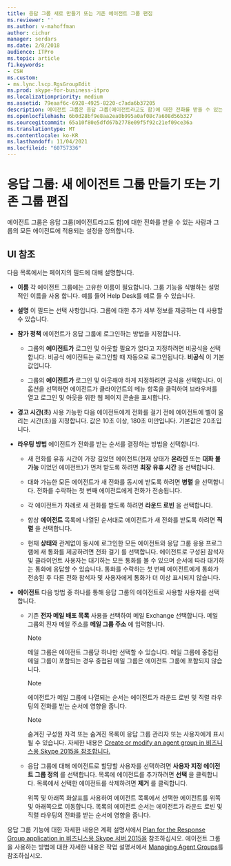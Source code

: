 ```yaml
---
title: 응답 그룹 새로 만들기 또는 기존 에이전트 그룹 편집
ms.reviewer: ''
ms.author: v-mahoffman
author: cichur
manager: serdars
ms.date: 2/8/2018
audience: ITPro
ms.topic: article
f1.keywords:
- CSH
ms.custom:
- ms.lync.lscp.RgsGroupEdit
ms.prod: skype-for-business-itpro
ms.localizationpriority: medium
ms.assetid: 79eaaf6c-6928-4925-8220-c7ada6b37205
description: 에이전트 그룹은 응답 그룹(에이전트라고도 함)에 대한 전화를 받을 수 있는 사람과 그룹의 모든 에이전트에 적용되는 설정을 정의합니다.
ms.openlocfilehash: 6b0d28bf9e8aa2ea0b995a0af08c7a608d56b327
ms.sourcegitcommit: 65a10f80e5dfd67b2778e09f5f92c21ef09ce36a
ms.translationtype: MT
ms.contentlocale: ko-KR
ms.lasthandoff: 11/04/2021
ms.locfileid: "60757336"
---
```

# <a name="response-groups-create-new-or-edit-existing-agent-group"></a>응답 그룹: 새 에이전트 그룹 만들기 또는 기존 그룹 편집

에이전트 그룹은 응답 그룹(에이전트라고도 함)에 대한 전화를 받을 수 있는 사람과 그룹의 모든 에이전트에 적용되는 설정을 정의합니다.

## <a name="ui-reference"></a>UI 참조

다음 목록에서는 페이지의 필드에 대해 설명합니다.

- **이름** 각 에이전트 그룹에는 고유한 이름이 필요합니다. 그룹 기능을 식별하는 설명적인 이름을 사용 합니다. 예를 들어 Help Desk를 예로 들 수 있습니다.

- **설명** 이 필드는 선택 사항입니다. 그룹에 대한 추가 세부 정보를 제공하는 데 사용할 수 있습니다.

- **참가 정책** 에이전트가 응답 그룹에 로그인하는 방법을 지정합니다.

  - 그룹의 **에이전트가** 로그인 및 아웃할 필요가 없다고 지정하려면 비공식을 선택합니다. 비공식 에이전트는 로그인할 때 자동으로 로그인됩니다. **비공식** 이 기본값입니다.

  - 그룹의 **에이전트가** 로그인 및 아웃해야 하게 지정하려면 공식을 선택합니다. 이 옵션을 선택하면 에이전트가 클라이언트의 메뉴 항목을 클릭하여 브라우저를 열고 로그인 및 아웃을 위한 웹 페이지 콘솔을 표시합니다.

- **경고 시간(초)** 사용 가능한 다음 에이전트에게 전화를 걸기 전에 에이전트에 벨이 울리는 시간(초)을 지정합니다. 값은 10초 이상, 180초 미만입니다. 기본값은 20초입니다.

- **라우팅 방법** 에이전트가 전화를 받는 순서를 결정하는 방법을 선택합니다.

  - 새 전화를 유휴 시간이 가장 길었던 에이전트(현재 상태가 **온라인** 또는 **대화 불가능** 이었던 에이전트)가 먼저 받도록 하려면 **최장 유휴 시간** 을 선택합니다.

  - 대화 가능한 모든 에이전트가 새 전화를 동시에 받도록 하려면 **병렬** 을 선택합니다. 전화를 수락하는 첫 번째 에이전트에게 전화가 전송됩니다.

  - 각 에이전트가 차례로 새 전화를 받도록 하려면 **라운드 로빈** 을 선택합니다.

  - 항상 **에이전트** 목록에 나열된 순서대로 에이전트가 새 전화를 받도록 하려면 **직렬** 을 선택합니다.

  - 현재 **상태와** 관계없이 동시에 로그인한 모든 에이전트와 응답 그룹 응용 프로그램에 새 통화를 제공하려면 전화 걸기 를 선택합니다. 에이전트로 구성된 참석자 및 클라이언트 사용자는 대기하는 모든 통화를 볼 수 있으며 순서에 따라 대기하는 통화에 응답할 수 있습니다. 통화를 수락하는 첫 번째 에이전트에게 통화가 전송된 후 다른 전화 참석자 및 사용자에게 통화가 더 이상 표시되지 않습니다.

- **에이전트** 다음 방법 중 하나를 통해 응답 그룹의 에이전트로 사용할 사용자를 선택합니다.

  - 기존 **전자 메일 배포 목록** 사용을 선택하여 메일 Exchange 선택합니다. 메일 그룹의 전자 메일 주소를 **메일 그룹 주소** 에 입력합니다.

    > [!NOTE]
    > 메일 그룹은 에이전트 그룹당 하나만 선택할 수 있습니다. 메일 그룹에 중첩된 메일 그룹이 포함되는 경우 중첩된 메일 그룹은 에이전트 그룹에 포함되지 않습니다.

    > [!NOTE]
    > 에이전트가 메일 그룹에 나열되는 순서는 에이전트가 라운드 로빈 및 직렬 라우팅의 전화를 받는 순서에 영향을 줍니다.

    > [!NOTE]
    > 숨겨진 구성원 자격 또는 숨겨진 목록이 응답 그룹 관리자 또는 사용자에게 표시될 수 있습니다. 자세한 내용은 [Create or modify an agent group in 비즈니스용 Skype 2015을 참조합니다.](../../deploy/deploy-enterprise-voice/create-or-modify-an-agent-group.md)

  - 응답 그룹에 대해 에이전트로 할당할 사용자를 선택하려면 **사용자 지정 에이전트 그룹 정의** 를 선택합니다. 목록에 에이전트를 추가하려면 **선택** 을 클릭합니다. 목록에서 선택한 에이전트를 삭제하려면 **제거** 를 클릭합니다.

    위쪽 및 아래쪽 화살표를 사용하여 에이전트 목록에서 선택한 에이전트를 위쪽 및 아래쪽으로 이동합니다. 목록의 에이전트 순서는 에이전트가 라운드 로빈 및 직렬 라우팅의 전화를 받는 순서에 영향을 줍니다.

응답 그룹 기능에 대한 자세한 내용은 계획 설명서에서 [Plan for the Response Group application in 비즈니스용 Skype 서버 2015을](../../plan-your-deployment/enterprise-voice-solution/response-group.md) 참조하십시오. 에이전트 그룹을 사용하는 방법에 대한 자세한 내용은 작업 설명서에서 [Managing Agent Groups](/previous-versions/office/lync-server-2013/lync-server-2013-managing-response-group-agent-groups)를 참조하십시오.